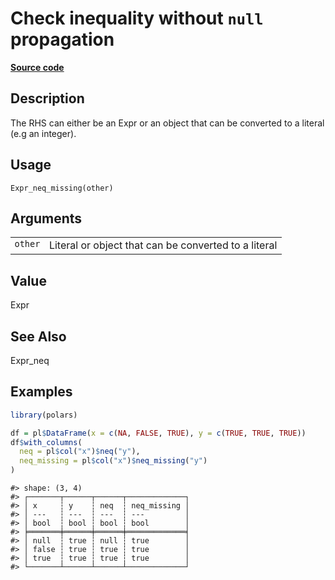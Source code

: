 
# Check inequality without <code>null</code> propagation

[**Source code**](https://github.com/pola-rs/r-polars/tree/0580dbe189881934960c63979bf59fc3448a21dc/R/expr__expr.R#L389)

## Description

The RHS can either be an Expr or an object that can be converted to a
literal (e.g an integer).

## Usage

<pre><code class='language-R'>Expr_neq_missing(other)
</code></pre>

## Arguments

<table>
<tr>
<td style="white-space: nowrap; font-family: monospace; vertical-align: top">
<code id="Expr_neq_missing_:_other">other</code>
</td>
<td>
Literal or object that can be converted to a literal
</td>
</tr>
</table>

## Value

Expr

## See Also

Expr_neq

## Examples

``` r
library(polars)

df = pl$DataFrame(x = c(NA, FALSE, TRUE), y = c(TRUE, TRUE, TRUE))
df$with_columns(
  neq = pl$col("x")$neq("y"),
  neq_missing = pl$col("x")$neq_missing("y")
)
```

    #> shape: (3, 4)
    #> ┌───────┬──────┬──────┬─────────────┐
    #> │ x     ┆ y    ┆ neq  ┆ neq_missing │
    #> │ ---   ┆ ---  ┆ ---  ┆ ---         │
    #> │ bool  ┆ bool ┆ bool ┆ bool        │
    #> ╞═══════╪══════╪══════╪═════════════╡
    #> │ null  ┆ true ┆ null ┆ true        │
    #> │ false ┆ true ┆ true ┆ true        │
    #> │ true  ┆ true ┆ true ┆ true        │
    #> └───────┴──────┴──────┴─────────────┘
